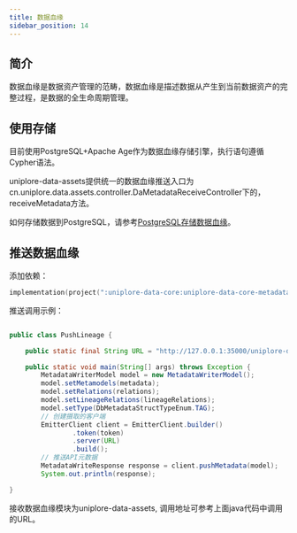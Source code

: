 ```yaml
---
title: 数据血缘
sidebar_position: 14
---
```


## 简介

数据血缘是数据资产管理的范畴，数据血缘是描述数据从产生到当前数据资产的完整过程，是数据的全生命周期管理。

## 使用存储

目前使用PostgreSQL+Apache Age作为数据血缘存储引擎，执行语句遵循Cypher语法。

uniplore-data-assets提供统一的数据血缘推送入口为cn.uniplore.data.assets.controller.DaMetadataReceiveController下的，receiveMetadata方法。

如何存储数据到PostgreSQL，请参考[PostgreSQL存储数据血缘](/docs/dev-docs/libs/apache_age_starter)。

## 推送数据血缘

添加依赖：

```kotlin
implementation(project(":uniplore-data-core:uniplore-data-core-metadata"))
```



推送调用示例：

```java

public class PushLineage {

    public static final String URL = "http://127.0.0.1:35000/uniplore-data-assets/metadataReceive/receive";

    public static void main(String[] args) throws Exception {
        MetadataWriterModel model = new MetadataWriterModel();
        model.setMetamodels(metadata);
        model.setRelations(relations);
        model.setLineageRelations(lineageRelations);
        model.setType(DbMetadataStructTypeEnum.TAG);
        // 创建摄取的客户端
        EmitterClient client = EmitterClient.builder()
                .token(token)
                .server(URL)
                .build();
        // 推送API元数据
        MetadataWriteResponse response = client.pushMetadata(model);
        System.out.println(response);

}

```

接收数据血缘模块为uniplore-data-assets, 调用地址可参考上面java代码中调用的URL。